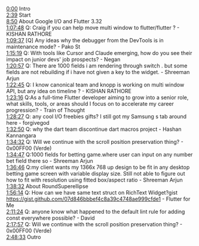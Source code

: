 [0:00](https://www.youtube.com/watch?v=HryfB44en0w&t=0m00s) Intro  
[2:39](https://www.youtube.com/watch?v=HryfB44en0w&t=2m39s) Start  
[8:50](https://www.youtube.com/watch?v=HryfB44en0w&t=8m50s) About Google I/O and Flutter 3.32  
[1:07:48](https://www.youtube.com/watch?v=HryfB44en0w&t=1h07m48s) Q: Craig if you can help move multi window to flutter/flutter ? - KISHAN RATHORE  
[1:09:37](https://www.youtube.com/watch?v=HryfB44en0w&t=1h09m37s) [Q] Any ideas why the debugger from the DevTools is in maintenance mode? - Pako St  
[1:15:19](https://www.youtube.com/watch?v=HryfB44en0w&t=1h15m19s) Q: With tools like Cursor and Claude emerging, how do you see their impact on junior devs' job prospects? - Negan  
[1:20:57](https://www.youtube.com/watch?v=HryfB44en0w&t=1h20m57s) Q: There are 1000 fields i am rendering through switch . but some fields are not rebuilding if i have not given a key to the widget. - Shreeman Arjun  
[1:22:45](https://www.youtube.com/watch?v=HryfB44en0w&t=1h22m45s) Q: I know canonical team and knopp is working on multi window API, but any idea on timeline ? - KISHAN RATHORE  
[1:23:16](https://www.youtube.com/watch?v=HryfB44en0w&t=1h23m16s) Q:As a full-time Flutter developer aiming to grow into a senior role, what skills, tools, or areas should I focus on to accelerate my career progression? - Train of Thought  
[1:28:27](https://www.youtube.com/watch?v=HryfB44en0w&t=1h28m27s) Q: any cool I/O freebies gifts? I still got my Samsung s tab around here - forgivegod  
[1:32:50](https://www.youtube.com/watch?v=HryfB44en0w&t=1h32m50s) Q: why the dart team discontinue dart macros project - Hashan Kannangara  
[1:34:32](https://www.youtube.com/watch?v=HryfB44en0w&t=1h34m32s) Q: Will we continue with the scroll position preservation thing? - 0x00FF00 (Verde)  
[1:34:47](https://www.youtube.com/watch?v=HryfB44en0w&t=1h34m47s) Q:1000 fields for betting game.where user can input on any number bet field there so - Shreeman Arjun  
[1:36:46](https://www.youtube.com/watch?v=HryfB44en0w&t=1h36m46s) Q:my client wants my 1366x 768 up design to be fit in any desktop betting game screen with variable display size. Still not able to figure out how to fit with resolution using fitted box/aspect ratio - Shreeman Arjun  
[1:38:32](https://www.youtube.com/watch?v=HryfB44en0w&t=1h38m32s) About RoundSuperellipse  
[1:56:14](https://www.youtube.com/watch?v=HryfB44en0w&t=1h56m14s) Q: How can we have same text struct on RichText Widget?gist https://gist.github.com/07d846bbbef4c8a39c4748ae999cfde1 - Flutter for Me  
[2:11:24](https://www.youtube.com/watch?v=HryfB44en0w&t=2h11m24s) Q: anyone know what happened to the default lint rule for adding const everywhere possible? - David  
[2:17:57](https://www.youtube.com/watch?v=HryfB44en0w&t=2h17m57s) Q: Will we continue with the scroll position preservation thing? - 0x00FF00 (Verde)  
[2:48:33](https://www.youtube.com/watch?v=HryfB44en0w&t=2h48m33s) Outro  
